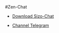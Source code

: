 #Zen-Chat

- [Download Sizo-Chat](https://t.me/Nova_Tools1/3?raw=true)

- [Channel Telegram](https://t.me/Nova_Tools1?raw=true)

